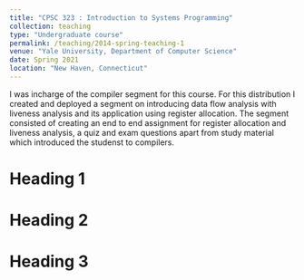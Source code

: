 ```yaml
---
title: "CPSC 323 : Introduction to Systems Programming"
collection: teaching
type: "Undergraduate course"
permalink: /teaching/2014-spring-teaching-1
venue: "Yale University, Department of Computer Science"
date: Spring 2021
location: "New Haven, Connecticut"
---
```


I was incharge of the compiler segment for this course. For this distribution I created and deployed a segment on introducing data flow analysis with liveness analysis and its application using register allocation. The segment consisted of creating an end to end assignment for register allocation and liveness analysis, a quiz and exam questions apart from study material which introduced the studenst to compilers.


Heading 1
======

Heading 2
======

Heading 3
======
